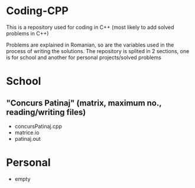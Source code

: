 # Coding-CPP
This is a repository used for coding in C++ (most likely to add solved problems in C++)

Problems are explained in Romanian, so are the variables used in the process of writing the solutions.
The repository is splited in 2 sections, one is for school and another for personal projects/solved problems

# School

## "Concurs Patinaj" (matrix, maximum no., reading/writing files)

- concursPatinaj.cpp
- matrice.io
- patinaj.out

# Personal

- empty
